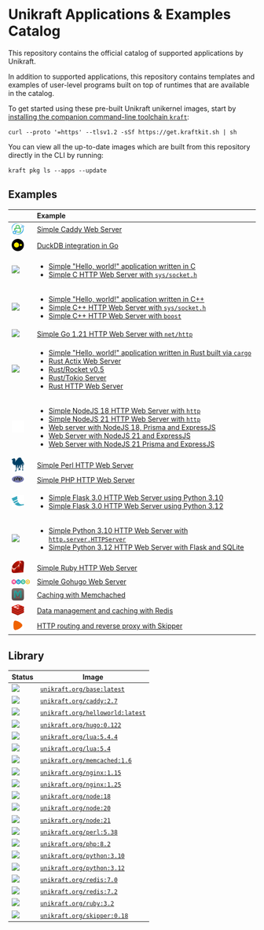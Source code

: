 # Unikraft Applications & Examples Catalog

This repository contains the official catalog of supported applications by
Unikraft.

In addition to supported applications, this repository contains templates and
examples of user-level programs built on top of runtimes that are available in
the catalog.

To get started using these pre-built Unikraft unikernel images, start by [installing the companion command-line toolchain `kraft`](https://unikraft.org/docs/cli):

```
curl --proto '=https' --tlsv1.2 -sSf https://get.kraftkit.sh | sh
```

You can view all the up-to-date images which are built from this repository directly in the CLI by running:

```
kraft pkg ls --apps --update
```

## Examples

| | Example |
|-|:-|
| <img src='./.github/icons/caddy.svg' width='25'> | [Simple Caddy Web Server](https://github.com/unikraft/catalog/tree/main/examples/caddy) |
| <img src='./.github/icons/duckdb.svg' width='25'> | [DuckDB integration in Go](https://github.com/unikraft/catalog/tree/main/examples/duckdb-go) |
| <img src='./.github/icons/c.svg' width='25'> | <ul><li>[Simple "Hello, world!" application written in C](https://github.com/unikraft/catalog/tree/main/examples/helloworld-c)</li><li>[Simple C HTTP Web Server with `sys/socket.h`](https://github.com/unikraft/catalog/tree/main/examples/http-c)</li></ul> |
| <img src='./.github/icons/cpp.svg' width='25'> | <ul><li>[Simple "Hello, world!" application written in C++](https://github.com/unikraft/catalog/tree/main/examples/helloworld-cpp)</li><li>[Simple C++ HTTP Web Server with `sys/socket.h`](https://github.com/unikraft/catalog/tree/main/examples/http-cpp)</li><li>[Simple C++ HTTP Web Server with `boost`](https://github.com/unikraft/catalog/tree/main/examples/http-cpp-boost)</li></ul> |
| <img src='./.github/icons/go.svg' width='25'> | [Simple Go 1.21 HTTP Web Server with `net/http`](https://github.com/unikraft/catalog/tree/main/examples/http-go1.21) |
| <img src='./.github/icons/rust-white.svg#gh-dark-mode-only' width='25'> | <ul><li>[Simple "Hello, world!" application written in Rust built via `cargo`](https://github.com/unikraft/catalog/tree/main/native/helloworld-rs)</li><li>[Rust Actix Web Server](https://github.com/unikraft/catalog/tree/main/examples/http-rust1.75-actix-web4)</li><li>[Rust/Rocket v0.5](https://github.com/unikraft/catalog/tree/main/examples/http-rust1.75-rocket0.5)</li><li>[Rust/Tokio Server](https://github.com/unikraft/catalog/tree/main/examples/http-rust1.75-tokio)</li><li>[Rust HTTP Web Server](https://github.com/unikraft/catalog/tree/main/examples/http-rust1.75)</li></ul> |
| <img src='./.github/icons/node-js.svg' width='25'> | <ul><li>[Simple NodeJS 18 HTTP Web Server with `http`](https://github.com/unikraft/catalog/tree/main/examples/http-node18)</li><li>[Simple NodeJS 21 HTTP Web Server with `http`](https://github.com/unikraft/catalog/tree/main/examples/http-node21)</li><li>[Web server with NodeJS 18, Prisma and ExpressJS](https://github.com/unikraft/catalog/tree/main/examples/node18-prisma-rest-express)</li><li>[Web Server with NodeJS 21 and ExpressJS](https://github.com/unikraft/catalog/tree/main/examples/node21-expressjs)</li><li>[Web Server with NodeJS 21 Prisma and ExpressJS](https://github.com/unikraft/catalog/tree/main/examples/node21-prisma-rest-express)</li></ul> |
| <img src='./.github/icons/perl.svg' width='25'> | [Simple Perl HTTP Web Server](https://github.com/unikraft/catalog/tree/main/examples/http-perl5.38) |
| <img src='./.github/icons/php.svg' width='25'> | [Simple PHP HTTP Web Server](https://github.com/unikraft/catalog/tree/main/examples/http-php8.2) |
| <img src='./.github/icons/flask.svg' width='25'> |<ul><li>[Simple Flask 3.0 HTTP Web Server using Python 3.10](https://github.com/unikraft/catalog/tree/main/examples/http-python3.10-flask3.0)</li><li>[Simple Flask 3.0 HTTP Web Server using Python 3.12](https://github.com/unikraft/catalog/tree/main/examples/http-python3.12-flask3.0)</li></ul> |
| <img src='./.github/icons/python3.svg' width='25'> | <ul><li>[Simple Python 3.10 HTTP Web Server with `http.server.HTTPServer`](https://github.com/unikraft/catalog/tree/main/examples/http-python3.10)</li><li>[Simple Python 3.12 HTTP Web Server with Flask and SQLite](https://github.com/unikraft/catalog/tree/main/examples/python3.12-flask3.0-sqlite)</li></ul> |
| <img src='./.github/icons/ruby.svg' width='25'> | [Simple Ruby HTTP Web Server](https://github.com/unikraft/catalog/tree/main/examples/http-ruby3.2) |
| <img src='./.github/icons/hugo.svg' width='40'> | [Simple Gohugo Web Server](https://github.com/unikraft/catalog/tree/main/examples/hugo) |
| <img src='./.github/icons/memcached.svg' width='25'> | [Caching with Memchached](https://github.com/unikraft/catalog/tree/main/examples/memcached) |
| <img src='./.github/icons/redis.svg' width='25'> | [Data management and caching with Redis](https://github.com/unikraft/catalog/tree/main/examples/redis) |
| <img src='./.github/icons/skipper.svg' width='25'> | [HTTP routing and reverse proxy with Skipper](https://github.com/unikraft/catalog/tree/main/examples/skipper) |

## Library

| Status | Image |
|-|-|
| [![](https://github.com/unikraft/catalog/actions/workflows/library-base.yaml/badge.svg)](https://github.com/unikraft/catalog/actions/workflows/library-base.yaml) | [`unikraft.org/base:latest`](library/base) |
| [![](https://github.com/unikraft/catalog/actions/workflows/library-caddy2.7.yaml/badge.svg)](https://github.com/unikraft/catalog/actions/workflows/library-caddy2.7.yaml) | [`unikraft.org/caddy:2.7`](library/caddy/2.7) |
| [![](https://github.com/unikraft/catalog/actions/workflows/library-helloworld.yaml/badge.svg)](https://github.com/unikraft/catalog/actions/workflows/library-helloworld.yaml) | [`unikraft.org/helloworld:latest`](library/helloworld) |
| [![](https://github.com/unikraft/catalog/actions/workflows/library-hugo0.122.yaml/badge.svg)](https://github.com/unikraft/catalog/actions/workflows/library-hugo0.122.yaml) | [`unikraft.org/hugo:0.122`](library/hugo/0.122) |
| [![](https://github.com/unikraft/catalog/actions/workflows/library-lua5.4.4.yaml/badge.svg)](https://github.com/unikraft/catalog/actions/workflows/library-lua5.4.4.yaml) | [`unikraft.org/lua:5.4.4`](library/lua/5.4.4) |
| [![](https://github.com/unikraft/catalog/actions/workflows/library-lua5.4.yaml/badge.svg)](https://github.com/unikraft/catalog/actions/workflows/library-lua5.4.yaml) | [`unikraft.org/lua:5.4`](library/lua/5.4) |
| [![](https://github.com/unikraft/catalog/actions/workflows/library-memcached1.6.yaml/badge.svg)](https://github.com/unikraft/catalog/actions/workflows/library-memcached1.6.yaml) | [`unikraft.org/memcached:1.6`](library/memcached/1.6) |
| [![](https://github.com/unikraft/catalog/actions/workflows/library-nginx1.15.yaml/badge.svg)](https://github.com/unikraft/catalog/actions/workflows/library-nginx1.15.yaml) | [`unikraft.org/nginx:1.15`](library/nginx/1.15) |
| [![](https://github.com/unikraft/catalog/actions/workflows/library-nginx1.25.yaml/badge.svg)](https://github.com/unikraft/catalog/actions/workflows/library-nginx1.25.yaml) | [`unikraft.org/nginx:1.25`](library/nginx/1.25) |
| [![](https://github.com/unikraft/catalog/actions/workflows/library-node18.yaml/badge.svg)](https://github.com/unikraft/catalog/actions/workflows/library-node18.yaml) | [`unikraft.org/node:18`](library/node/18) |
| [![](https://github.com/unikraft/catalog/actions/workflows/library-node20.yaml/badge.svg)](https://github.com/unikraft/catalog/actions/workflows/library-node20.yaml) | [`unikraft.org/node:20`](library/node/20) |
| [![](https://github.com/unikraft/catalog/actions/workflows/library-node21.yaml/badge.svg)](https://github.com/unikraft/catalog/actions/workflows/library-node21.yaml) | [`unikraft.org/node:21`](library/node/21) |
| [![](https://github.com/unikraft/catalog/actions/workflows/library-perl5.38.yaml/badge.svg)](https://github.com/unikraft/catalog/actions/workflows/library-perl5.38.yaml) | [`unikraft.org/perl:5.38`](library/perl/5.38) |
| [![](https://github.com/unikraft/catalog/actions/workflows/library-php8.2.yaml/badge.svg)](https://github.com/unikraft/catalog/actions/workflows/library-php8.2.yaml) | [`unikraft.org/php:8.2`](library/php/8.2) |
| [![](https://github.com/unikraft/catalog/actions/workflows/library-python3.10.yaml/badge.svg)](https://github.com/unikraft/catalog/actions/workflows/library-python3.10.yaml) | [`unikraft.org/python:3.10`](library/python/3.10) |
| [![](https://github.com/unikraft/catalog/actions/workflows/library-python3.12.yaml/badge.svg)](https://github.com/unikraft/catalog/actions/workflows/library-python3.12.yaml) | [`unikraft.org/python:3.12`](library/python/3.12) |
| [![](https://github.com/unikraft/catalog/actions/workflows/library-redis7.0.yaml/badge.svg)](https://github.com/unikraft/catalog/actions/workflows/library-redis7.0.yaml) | [`unikraft.org/redis:7.0`](library/redis/7.0) |
| [![](https://github.com/unikraft/catalog/actions/workflows/library-redis7.2.yaml/badge.svg)](https://github.com/unikraft/catalog/actions/workflows/library-redis7.2.yaml) | [`unikraft.org/redis:7.2`](library/redis/7.2) |
| [![](https://github.com/unikraft/catalog/actions/workflows/library-ruby3.2.yaml/badge.svg)](https://github.com/unikraft/catalog/actions/workflows/library-ruby3.2.yaml) | [`unikraft.org/ruby:3.2`](library/ruby/3.2) |
| [![](https://github.com/unikraft/catalog/actions/workflows/library-skipper0.18.yaml/badge.svg)](https://github.com/unikraft/catalog/actions/workflows/library-skipper0.18.yaml) | [`unikraft.org/skipper:0.18`](library/skipper/0.18) |
